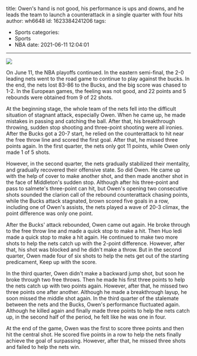 title: Owen's hand is not good, his performance is ups and downs, and he leads the team to launch a counterattack in a single quarter with four hits
author: wh6648
id: 1623384241206
tags: 
- Sports
categories: 
- Sports
- NBA
date: 2021-06-11 12:04:01
---
![](https://p2.itc.cn/q_70/images01/20210611/96f144dc3a284fdcb75d0d6b029373a4.jpeg)


On June 11, the NBA playoffs continued. In the eastern semi-final, the 2-0 leading nets went to the road game to continue to play against the bucks. In the end, the nets lost 83-86 to the Bucks, and the big score was chased to 1-2. In the European games, the feeling was not good, and 22 points and 5 rebounds were obtained from 9 of 22 shots.

At the beginning stage, the whole team of the nets fell into the difficult situation of stagnant attack, especially Owen. When he came up, he made mistakes in passing and catching the ball. After that, his breakthrough throwing, sudden stop shooting and three-point shooting were all ironies. After the Bucks got a 20-7 start, he relied on the counterattack to hit near the free throw line and scored the first goal. After that, he missed three points again. In the first quarter, the nets only got 11 points, while Owen only made 1 of 5 shots.

However, in the second quarter, the nets gradually stabilized their mentality, and gradually recovered their offensive state. So did Owen. He came up with the help of cover to make another shot, and then made another shot in the face of Middleton's sudden stop. Although after his three-point and pass to salmete's three-point can hit, but Owen's opening two consecutive shots sounded the clarion call of the rebound counterattack chasing points, while the Bucks attack stagnated, brown scored five goals in a row, including one of Owen's assists, the nets played a wave of 20-3 climax, the point difference was only one point.

After the Bucks' attack rebounded, Owen came out again. He broke through to the free throw line and made a quick stop to make a hit. Then Huo ledi made a quick stop to make a hit again. He continued to make two more shots to help the nets catch up with the 2-point difference. However, after that, his shot was blocked and he didn't make a throw. But in the second quarter, Owen made four of six shots to help the nets get out of the starting predicament, Keep up with the score.

In the third quarter, Owen didn't make a backward jump shot, but soon he broke through two free throws. Then he made his first three points to help the nets catch up with two points again. However, after that, he missed two three points one after another. Although he made a breakthrough layup, he soon missed the middle shot again. In the third quarter of the stalemate between the nets and the Bucks, Owen's performance fluctuated again. Although he killed again and finally made three points to help the nets catch up, in the second half of the period, he felt like he was one in four.

At the end of the game, Owen was the first to score three points and then hit the central shot. He scored five points in a row to help the nets finally achieve the goal of surpassing. However, after that, he missed three shots and failed to help the nets win.

